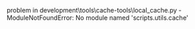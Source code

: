 problem in development\tools\cache-tools\local_cache.py - ModuleNotFoundError: No module named 'scripts.utils.cache'
